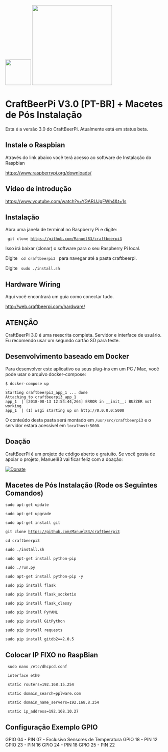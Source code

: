 <img src="https://www.raspberrypi.org/app/uploads/2011/10/buckyball_logo_detailscropped-500x490.jpg" width="80"> <img src="https://web.craftbeerpi.com/assets/images/logo_dark.png" width="250">

# CraftBeerPi V3.0 [PT-BR] + Macetes de Pós Instalação

Esta é a versão 3.0 do CraftBeerPi. Atualmente está em status beta.

## Instale o Raspbian
Através do link abaixo você terá acesso ao software de Instalação do Raspbian

https://www.raspberrypi.org/downloads/

## Vídeo de introdução

https://www.youtube.com/watch?v=YGARUJgFWh4&t=1s

## Instalação

Abra uma janela de terminal no Raspberry Pi e digite:

<code> git clone https://github.com/Manuel83/craftbeerpi3</code>

Isso irá baixar (clonar) o software para o seu Raspberry Pi local.

Digite <code> cd craftbeerpi3 </code> para navegar até a pasta craftbeerpi.

Digite <code> sudo ./install.sh </code>

## Hardware Wiring

Aqui você encontrará um guia como conectar tudo.

http://web.craftbeerpi.com/hardware/

## ATENÇÃO

CraftBeerPi 3.0 é uma reescrita completa. Servidor e interface de usuário. Eu recomendo usar um segundo cartão SD para teste.

## Desenvolvimento baseado em Docker

Para desenvolver este aplicativo ou seus plug-ins em um PC / Mac, você pode usar o arquivo docker-compose:

``` shell
$ docker-compose up
...
Starting craftbeerpi3_app_1 ... done
Attaching to craftbeerpi3_app_1
app_1  | [2018-08-13 12:54:44,264] ERROR in __init__: BUZZER not working
app_1  | (1) wsgi starting up on http://0.0.0.0:5000
```

O conteúdo desta pasta será montado em `/usr/src/craftbeerpi3` e o servidor estará acessível em `localhost:5000`.

## Doação

CraftBeerPi é um projeto de código aberto e gratuito. Se você gosta de apoiar o projeto, Manuel83 vai ficar feliz com a doação:

[![Donate](https://www.paypal.com/en_US/i/btn/btn_donateCC_LG.gif)](https://www.paypal.com/cgi-bin/webscr?cmd=_s-xclick&hosted_button_id=2X9KR98KJ8YZQ)

## Macetes de Pós Instalação (Rode os Seguintes Comandos)

<code>sudo apt-get update</code>

<code>sudo apt-get upgrade</code>

<code>sudo apt-get install git</code>

<code>git clone https://github.com/Manuel83/craftbeerpi3</code>

<code>cd craftbeerpi3</code>

<code>sudo ./install.sh</code>

<code>sudo apt-get install python-pip</code>

<code>sudo ./run.py</code>

<code>sudo apt-get install python-pip -y </code>

<code>sudo pip install flask</code>

<code>sudo pip install flask_socketio</code>

<code>sudo pip install flask_classy</code>

<code>sudo pip install PyYAML</code>

<code>sudo pip install GitPython</code>

<code>sudo pip install requests</code>

<code>sudo pip install gitdb2==2.0.5</code>

## Colocar IP FIXO no RaspBian

<code> sudo nano  /etc/dhcpcd.conf </code>

<code> interface eth0</code>

<code> static routers=192.168.15.254</code>

<code> static domain_search=pplware.com</code>

<code> static domain_name_servers=192.168.8.254</code>

<code> static ip_address=192.168.10.27 </code>

## Configuração Exemplo GPIO
GPIO 04 - PIN 07 - Exclusivo Sensores de Temperatura
GPIO 18 - PIN 12
GPIO 23 - PIN 16
GPIO 24 - PIN 18
GPIO 25 - PIN 22



